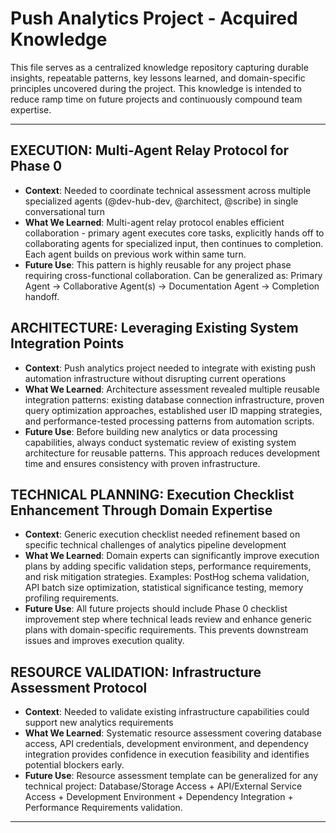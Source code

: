 # Push Analytics Project - Acquired Knowledge

This file serves as a centralized knowledge repository capturing durable insights, repeatable patterns, key lessons learned, and domain-specific principles uncovered during the project. This knowledge is intended to reduce ramp time on future projects and continuously compound team expertise.

---

## EXECUTION: Multi-Agent Relay Protocol for Phase 0
- **Context**: Needed to coordinate technical assessment across multiple specialized agents (@dev-hub-dev, @architect, @scribe) in single conversational turn
- **What We Learned**: Multi-agent relay protocol enables efficient collaboration - primary agent executes core tasks, explicitly hands off to collaborating agents for specialized input, then continues to completion. Each agent builds on previous work within same turn.
- **Future Use**: This pattern is highly reusable for any project phase requiring cross-functional collaboration. Can be generalized as: Primary Agent → Collaborative Agent(s) → Documentation Agent → Completion handoff.

## ARCHITECTURE: Leveraging Existing System Integration Points
- **Context**: Push analytics project needed to integrate with existing push automation infrastructure without disrupting current operations
- **What We Learned**: Architecture assessment revealed multiple reusable integration patterns: existing database connection infrastructure, proven query optimization approaches, established user ID mapping strategies, and performance-tested processing patterns from automation scripts.
- **Future Use**: Before building new analytics or data processing capabilities, always conduct systematic review of existing system architecture for reusable patterns. This approach reduces development time and ensures consistency with proven infrastructure.

## TECHNICAL PLANNING: Execution Checklist Enhancement Through Domain Expertise
- **Context**: Generic execution checklist needed refinement based on specific technical challenges of analytics pipeline development
- **What We Learned**: Domain experts can significantly improve execution plans by adding specific validation steps, performance requirements, and risk mitigation strategies. Examples: PostHog schema validation, API batch size optimization, statistical significance testing, memory profiling requirements.
- **Future Use**: All future projects should include Phase 0 checklist improvement step where technical leads review and enhance generic plans with domain-specific requirements. This prevents downstream issues and improves execution quality.

## RESOURCE VALIDATION: Infrastructure Assessment Protocol
- **Context**: Needed to validate existing infrastructure capabilities could support new analytics requirements
- **What We Learned**: Systematic resource assessment covering database access, API credentials, development environment, and dependency integration provides confidence in execution feasibility and identifies potential blockers early.
- **Future Use**: Resource assessment template can be generalized for any technical project: Database/Storage Access + API/External Service Access + Development Environment + Dependency Integration + Performance Requirements validation.

---
